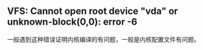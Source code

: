 ## VFS: Cannot open root device "vda" or unknown-block(0,0): error -6

一般遇到这种错误证明内核编译的有问题，一般是内核配置文件有问题。